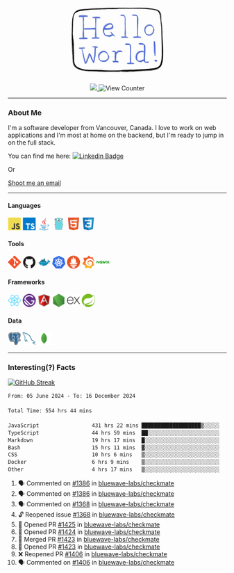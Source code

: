 <div align="center">
    <img src="./img/hello_world.webp" height="200px" width="">
    <div>
        <a href="https://www.linkedin.com/in/ajhollid">
            <img src="https://img.shields.io/badge/LinkedIn-blue"/>
        </a>
        <img src="https://komarev.com/ghpvc/?username=ajhollid&color=yellow" alt="View Counter">
    </div>
</div>

---

### About Me

I'm a software developer from Vancouver, Canada. I love to work on web applications and I'm most at home on the backend, but I'm ready to jump in on the full stack.

You can find me here: [![Linkedin Badge](https://img.shields.io/badge/-ajhollid-blue?style=flat&logo=Linkedin&logoColor=white)](https://www.linkedin.com/in/ajhollid)

Or

[Shoot me an email](mailto:ajhollid@gmail.com)

---

#### Languages

<div>
    <img src="./img/devicons/javascript-original.svg" width=30 height=30 alt="JavaScript">
    <img src="/img/devicons/typescript-original.svg" width=30 height=30 alt="TypeScript">
    <img src="./img/devicons/java-original.svg" width=30 height=30 alt="Java">
    <img src="./img/devicons/go-original.svg" width=30 height=30 alt="Golang">
    <img src="./img/devicons/html5-original.svg" width=30 height=30 alt="HTML 5">
    <img src="./img/devicons/css3-original.svg" width=30 height=30 alt="CSS 3">
</div>

#### Tools

<div>
    <img src="./img/devicons/git-original.svg" width=30 height=30 alt="Git">
    <img src="./img/devicons/github-original.svg" width=30 height=30 alt="Github">
    <img src="./img/devicons/docker-original.svg" width=30 
    height=30 alt="Docker">
    <img src="./img/devicons/kubernetes-original.svg" width=30 height=30 alt="K8">
    <img src="./img/devicons/prometheus-original.svg" width=30 height=30 alt="Prometheus">
    <img src="./img/devicons/grafana-original.svg" width=30 height=30 alt="Grafana">
    <img src="./img/devicons/nginx-original.svg" width=30 height=30 alt="Nginx">
</div>

#### Frameworks

<div>
    <img src="./img/devicons/react-original.svg" width=30 height=30 alt="React">
    <img src="./img/devicons/gatsby-original.svg" width=30 height=30 alt="Gatsby">
    <img src="./img/devicons/angularjs-original.svg" width=30 height=30 alt="AngularJS">
    <img src="./img/devicons/nodejs-original.svg" width=30 height=30 alt="NodeJS">
    <img src="./img/devicons/express-original.svg" width=30 height=30 alt="Express">
    <img src="./img/devicons/spring-original.svg" width=30 height=30 alt="Spring">
</div>

#### Data

<div>
    <img src="./img/devicons/postgresql-original.svg" width=30 height=30 alt="Postgresql">
    <img src="./img/devicons/mysql-original.svg" width=30 height=30 alt="Mysql">
    <img src="./img/devicons/mongodb-original.svg" width=30 height=30 alt="MongoDB">
</div>

---

### Interesting(?) Facts

[![GitHub Streak](http://github-readme-streak-stats.herokuapp.com?user=ajhollid)](https://git.io/streak-stats)

 <!--START_SECTION:waka-->

```txt
From: 05 June 2024 - To: 16 December 2024

Total Time: 554 hrs 44 mins

JavaScript                 431 hrs 22 mins ███████████████████▒░░░░░   77.16 %
TypeScript                 44 hrs 59 mins  ██░░░░░░░░░░░░░░░░░░░░░░░   08.05 %
Markdown                   19 hrs 17 mins  █░░░░░░░░░░░░░░░░░░░░░░░░   03.45 %
Bash                       15 hrs 11 mins  ▓░░░░░░░░░░░░░░░░░░░░░░░░   02.72 %
CSS                        10 hrs 6 mins   ▒░░░░░░░░░░░░░░░░░░░░░░░░   01.81 %
Docker                     6 hrs 9 mins    ▒░░░░░░░░░░░░░░░░░░░░░░░░   01.10 %
Other                      4 hrs 17 mins   ▒░░░░░░░░░░░░░░░░░░░░░░░░   00.77 %
```

<!--END_SECTION:waka-->


<!--START_SECTION:activity-->
1. 🗣 Commented on [#1386](https://github.com/bluewave-labs/checkmate/issues/1386#issuecomment-2549929256) in [bluewave-labs/checkmate](https://github.com/bluewave-labs/checkmate)
2. 🗣 Commented on [#1386](https://github.com/bluewave-labs/checkmate/issues/1386#issuecomment-2549809923) in [bluewave-labs/checkmate](https://github.com/bluewave-labs/checkmate)
3. 🗣 Commented on [#1368](https://github.com/bluewave-labs/checkmate/issues/1368#issuecomment-2549808654) in [bluewave-labs/checkmate](https://github.com/bluewave-labs/checkmate)
4. 🔓 Reopened issue [#1368](https://github.com/bluewave-labs/checkmate/issues/1368) in [bluewave-labs/checkmate](https://github.com/bluewave-labs/checkmate)
5. 💪 Opened PR [#1425](https://github.com/bluewave-labs/checkmate/pull/1425) in [bluewave-labs/checkmate](https://github.com/bluewave-labs/checkmate)
6. 💪 Opened PR [#1424](https://github.com/bluewave-labs/checkmate/pull/1424) in [bluewave-labs/checkmate](https://github.com/bluewave-labs/checkmate)
7. 🎉 Merged PR [#1423](https://github.com/bluewave-labs/checkmate/pull/1423) in [bluewave-labs/checkmate](https://github.com/bluewave-labs/checkmate)
8. 💪 Opened PR [#1423](https://github.com/bluewave-labs/checkmate/pull/1423) in [bluewave-labs/checkmate](https://github.com/bluewave-labs/checkmate)
9. ❌ Reopened PR [#1406](https://github.com/bluewave-labs/checkmate/pull/1406) in [bluewave-labs/checkmate](https://github.com/bluewave-labs/checkmate)
10. 🗣 Commented on [#1406](https://github.com/bluewave-labs/checkmate/pull/1406#issuecomment-2549642680) in [bluewave-labs/checkmate](https://github.com/bluewave-labs/checkmate)
<!--END_SECTION:activity-->
